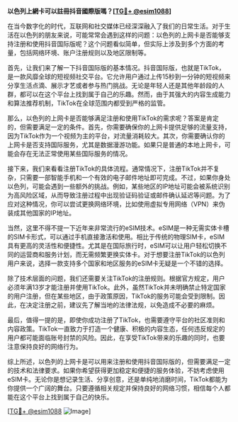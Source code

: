 **以色列上網卡可以註冊抖音國際版嗎？[[TG💪+ @esim1088](https://t.me/s/esim1088)]**

在当今数字化的时代，互联网和社交媒体已经深深融入了我们的日常生活。对于生活在以色列的朋友来说，可能常常会遇到这样的问题：以色列的上网卡是否能够支持注册和使用抖音国际版呢？这个问题看似简单，但实际上涉及到多个方面的考量，包括网络环境、账户注册规则以及地区限制等。

首先，让我们来了解一下抖音国际版的基本情况。抖音国际版，也就是TikTok，是一款风靡全球的短视频社交平台。它允许用户通过上传15秒到一分钟的短视频来分享生活点滴、展示才艺或者参与热门挑战。无论是年轻人还是其他年龄段的人群，都可以在这个平台上找到属于自己的乐趣。然而，由于其强大的内容生成能力和算法推荐机制，TikTok在全球范围内都受到严格的监管。

那么，以色列的上网卡是否能够满足注册和使用TikTok的需求呢？答案是肯定的，但需要满足一定的条件。首先，你需要确保你的上网卡提供足够的流量支持，因为TikTok作为一个视频为主的平台，对流量消耗较大。其次，你需要确认你的上网卡是否支持国际服务，尤其是数据漫游功能。如果只是普通的本地上网卡，可能会存在无法正常使用某些国际服务的情况。

接下来，我们来看看注册TikTok的具体流程。通常情况下，注册TikTok并不复杂，只需要一部智能手机和一个有效的电子邮件地址即可完成。不过，如果你身处以色列，可能会遇到一些额外的挑战。例如，某些地区的IP地址可能会被系统识别为高风险区域，从而导致注册过程中出现验证码验证或邮件确认延迟等问题。为了应对这种情况，你可以尝试更换网络环境，比如使用虚拟专用网络（VPN）来伪装成其他国家的IP地址。

当然，这里不得不提一下近年来非常流行的eSIM技术。eSIM是一种无需实体卡槽的SIM卡形式，可以通过手机直接激活和使用。相比于传统的物理SIM卡，eSIM具有更高的灵活性和便捷性。尤其是在国际旅行时，eSIM可以让用户轻松切换不同的运营商和服务计划，而无需频繁更换实体卡。对于想要注册TikTok的以色列用户来说，选择一款支持多个国家和地区服务的eSIM卡无疑是一个不错的选择。

除了技术层面的问题，我们还需要关注TikTok的注册规则。根据官方规定，用户必须年满13岁才能注册并使用TikTok。此外，虽然TikTok并未明确禁止特定国家的用户注册，但在某些地区，由于政策原因，TikTok的服务可能会受到限制。因此，在决定注册之前，建议先了解当地的法律法规，以免造成不必要的麻烦。

最后，值得一提的是，即使你成功注册了TikTok，也需要遵守平台的社区准则和内容政策。TikTok一直致力于打造一个健康、积极的内容生态，任何违反规定的用户都可能面临账号封禁的风险。因此，在享受TikTok带来的乐趣的同时，也要注意保持良好的网络行为。

综上所述，以色列的上网卡是可以用来注册和使用抖音国际版的，但需要满足一定的技术和法律要求。如果你希望获得更加稳定和便捷的服务体验，不妨考虑使用eSIM卡。无论你是想记录生活、分享创意，还是单纯地消磨时间，TikTok都能为你提供一个广阔的舞台。只要遵循相关规定并保持良好的网络习惯，相信每个人都能在这个平台上找到属于自己的快乐。

[[TG💪+ @esim1088](https://t.me/s/esim1088) ![Image](https://i.postimg.cc/4NQfJmqS/Snipaste-2025-05-13-00-14-12.png)]